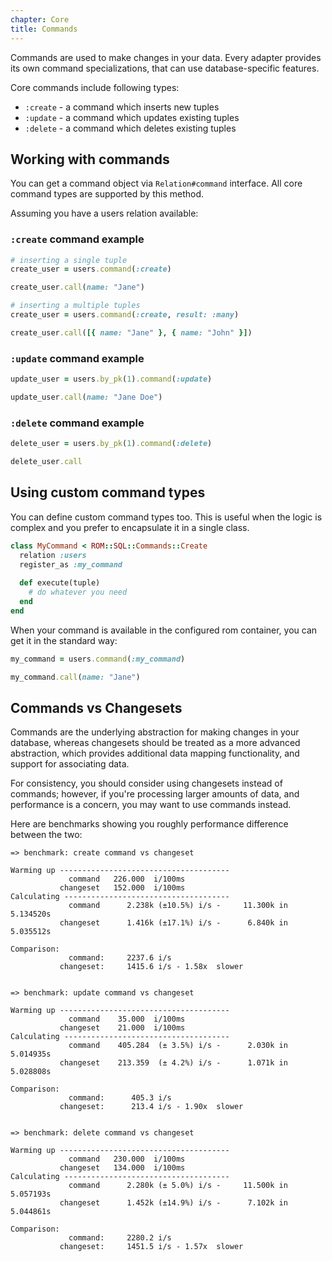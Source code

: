 ```yaml
---
chapter: Core
title: Commands
---
```


Commands are used to make changes in your data. Every adapter provides its own command
specializations, that can use database-specific features.

Core commands include following types:

* `:create` - a command which inserts new tuples
* `:update` - a command which updates existing tuples
* `:delete` - a command which deletes existing tuples

## Working with commands

You can get a command object via `Relation#command` interface. All core command types are
supported by this method.

Assuming you have a users relation available:

### `:create` command example

``` ruby
# inserting a single tuple
create_user = users.command(:create)

create_user.call(name: "Jane")

# inserting a multiple tuples
create_user = users.command(:create, result: :many)

create_user.call([{ name: "Jane" }, { name: "John" }])
```

### `:update` command example

``` ruby
update_user = users.by_pk(1).command(:update)

update_user.call(name: "Jane Doe")
```

### `:delete` command example

``` ruby
delete_user = users.by_pk(1).command(:delete)

delete_user.call
```

## Using custom command types

You can define custom command types too. This is useful when the logic is complex and you prefer
to encapsulate it in a single class.

``` ruby
class MyCommand < ROM::SQL::Commands::Create
  relation :users
  register_as :my_command
  
  def execute(tuple)
    # do whatever you need
  end
end
```

When your command is available in the configured rom container, you can get it in the standard way:

``` ruby
my_command = users.command(:my_command)

my_command.call(name: "Jane")
```

## Commands vs Changesets

Commands are the underlying abstraction for making changes in your database, whereas changesets
should be treated as a more advanced abstraction, which provides additional data mapping functionality,
and support for associating data.

For consistency, you should consider using changesets instead of commands; however, if you're processing
larger amounts of data, and performance is a concern, you may want to use commands instead.

Here are benchmarks showing you roughly performance difference between the two:

```
=> benchmark: create command vs changeset

Warming up --------------------------------------
             command   226.000  i/100ms
           changeset   152.000  i/100ms
Calculating -------------------------------------
             command      2.238k (±10.5%) i/s -     11.300k in   5.134520s
           changeset      1.416k (±17.1%) i/s -      6.840k in   5.035512s

Comparison:
             command:     2237.6 i/s
           changeset:     1415.6 i/s - 1.58x  slower


=> benchmark: update command vs changeset

Warming up --------------------------------------
             command    35.000  i/100ms
           changeset    21.000  i/100ms
Calculating -------------------------------------
             command    405.284  (± 3.5%) i/s -      2.030k in   5.014935s
           changeset    213.359  (± 4.2%) i/s -      1.071k in   5.028808s

Comparison:
             command:      405.3 i/s
           changeset:      213.4 i/s - 1.90x  slower


=> benchmark: delete command vs changeset

Warming up --------------------------------------
             command   230.000  i/100ms
           changeset   134.000  i/100ms
Calculating -------------------------------------
             command      2.280k (± 5.0%) i/s -     11.500k in   5.057193s
           changeset      1.452k (±14.9%) i/s -      7.102k in   5.044861s

Comparison:
             command:     2280.2 i/s
           changeset:     1451.5 i/s - 1.57x  slower
```
